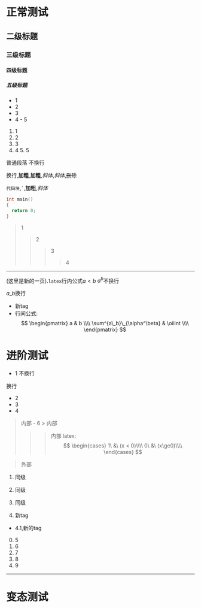 # 正常测试

## 二级标题

### 三级标题

#### 四级标题

##### 五级标题

- 1
 - 2
  - 3
   - 4
    - 5

1. 1
 2. 2
  3. 3
   4. 4
    5. 5

普通段落
不换行

换行,**加粗**,__加粗__,*斜体*,_斜体_,~~删除~~

`代码块`,`` ` ``,__加粗__,_斜体_

```  cpp
int main()
{
  return 0;
}
```

> 1
>> 2
>>> 3
>>>> 4

--------

(这里是新的一页).`latex`行内公式$a < b$
$a^b$不换行

$a\_b$换行

- 新tag
 - 行间公式:
$$
\begin{pmatrix}
a & b \\\\
\sum^{a\_b}\_{\alpha^\beta} & \oiiint \\\\
\end{pmatrix}
$$

# 进阶测试

- 1
不换行

换行
- 2
 - 3
  - 4
   > 内部
    - 6
     > 内部
  >>> 内部
  latex: $$ \begin{cases}
  1\ &\ (x < 0)\\\\
  0\ &\ (x\ge0)\\\\
  \end{cases}
  $$

> 外部
1. 同级
2. 同级

3. 同级


4. 新tag


  - 4.1,新的tag
 0. 5
 0. 6
  1. 7
  1. 8
0. 9

---

# 变态测试
